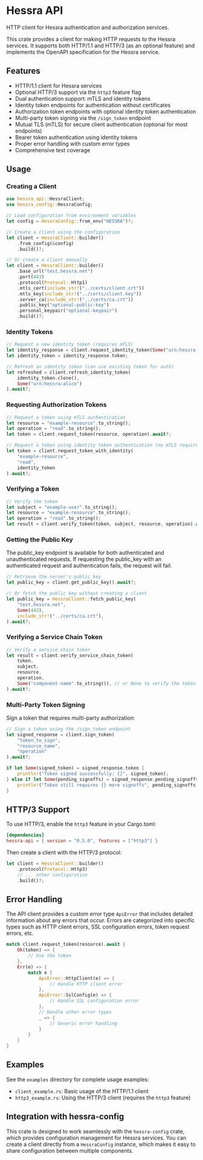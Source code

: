 # Hessra API

HTTP client for Hessra authentication and authorization services.

This crate provides a client for making HTTP requests to the Hessra services. It supports both HTTP/1.1 and HTTP/3 (as an optional feature) and implements the OpenAPI specification for the Hessra service.

## Features

- HTTP/1.1 client for Hessra services
- Optional HTTP/3 support via the `http3` feature flag
- Dual authentication support: mTLS and identity tokens
- Identity token endpoints for authentication without certificates
- Authorization token endpoints with optional identity token authentication
- Multi-party token signing via the `/sign_token` endpoint
- Mutual TLS (mTLS) for secure client authentication (optional for most endpoints)
- Bearer token authentication using identity tokens
- Proper error handling with custom error types
- Comprehensive test coverage

## Usage

### Creating a Client

```rust
use hessra_api::HessraClient;
use hessra_config::HessraConfig;

// Load configuration from environment variables
let config = HessraConfig::from_env("HESSRA")?;

// Create a client using the configuration
let client = HessraClient::builder()
    .from_config(&config)
    .build()?;

// Or create a client manually
let client = HessraClient::builder()
    .base_url("test.hessra.net")
    .port(443)
    .protocol(Protocol::Http1)
    .mtls_cert(include_str!("../certs/client.crt"))
    .mtls_key(include_str!("../certs/client.key"))
    .server_ca(include_str!("../certs/ca.crt"))
    .public_key("optional-public-key")
    .personal_keypair("optional-keypair")
    .build()?;
```

### Identity Tokens

```rust
// Request a new identity token (requires mTLS)
let identity_response = client.request_identity_token(Some("urn:hessra:alice")).await?;
let identity_token = identity_response.token;

// Refresh an identity token (can use existing token for auth)
let refreshed = client.refresh_identity_token(
    identity_token.clone(),
    Some("urn:hessra:alice")
).await?;
```

### Requesting Authorization Tokens

```rust
// Request a token using mTLS authentication
let resource = "example-resource".to_string();
let operation = "read".to_string();
let token = client.request_token(resource, operation).await?;

// Request a token using identity token authentication (no mTLS required)
let token = client.request_token_with_identity(
    "example-resource",
    "read",
    identity_token
).await?;
```

### Verifying a Token

```rust
// Verify the token
let subject = "example-user".to_string();
let resource = "example-resource".to_string();
let operation = "read".to_string();
let result = client.verify_token(token, subject, resource, operation).await?;
```

### Getting the Public Key

The public_key endpoint is available for both authenticated and unauthenticated requests. If requesting the public_key with an authenticated request and authentication fails, the request will fail.

```rust
// Retrieve the server's public key
let public_key = client.get_public_key().await?;

// Or fetch the public key without creating a client
let public_key = HessraClient::fetch_public_key(
    "test.hessra.net",
    Some(443),
    include_str!("../certs/ca.crt"),
).await?;
```

### Verifying a Service Chain Token

```rust
// Verify a service chain token
let result = client.verify_service_chain_token(
    token,
    subject,
    resource,
    operation,
    Some("component-name".to_string()), // or None to verify the token against the full service chain
).await?;
```

### Multi-Party Token Signing

Sign a token that requires multi-party authorization:

```rust
// Sign a token using the /sign_token endpoint
let signed_response = client.sign_token(
    "token_to_sign",
    "resource_name",
    "operation"
).await?;

if let Some(signed_token) = signed_response.token {
    println!("Token signed successfully: {}", signed_token);
} else if let Some(pending_signoffs) = signed_response.pending_signoffs {
    println!("Token still requires {} more signoffs", pending_signoffs.len());
}
```

## HTTP/3 Support

To use HTTP/3, enable the `http3` feature in your Cargo.toml:

```toml
[dependencies]
hessra-api = { version = "0.5.0", features = ["http3"] }
```

Then create a client with the HTTP/3 protocol:

```rust
let client = HessraClient::builder()
    .protocol(Protocol::Http3)
    // ... other configuration
    .build()?;
```

## Error Handling

The API client provides a custom error type `ApiError` that includes detailed information about any errors that occur. Errors are categorized into specific types such as HTTP client errors, SSL configuration errors, token request errors, etc.

```rust
match client.request_token(resource).await {
    Ok(token) => {
        // Use the token
    },
    Err(e) => {
        match e {
            ApiError::HttpClient(e) => {
                // Handle HTTP client error
            },
            ApiError::SslConfig(e) => {
                // Handle SSL configuration error
            },
            // Handle other error types
            _ => {
                // Generic error handling
            }
        }
    }
}
```

## Examples

See the `examples` directory for complete usage examples:

- `client_example.rs`: Basic usage of the HTTP/1.1 client
- `http3_example.rs`: Using the HTTP/3 client (requires the `http3` feature)

## Integration with hessra-config

This crate is designed to work seamlessly with the `hessra-config` crate, which provides configuration management for Hessra services. You can create a client directly from a `HessraConfig` instance, which makes it easy to share configuration between multiple components.
